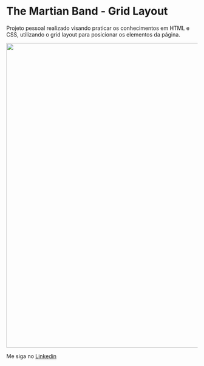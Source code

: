 ﻿# The Martian Band - Grid Layout

Projeto pessoal realizado visando praticar os conhecimentos em HTML e CSS, utilizando o grid layout para posicionar os elementos da página.

<img src="./github/tmbgrid.gif" width="800">

Me siga no <a href="https://www.linkedin.com/in/jose-de-souza/">Linkedin</a>
